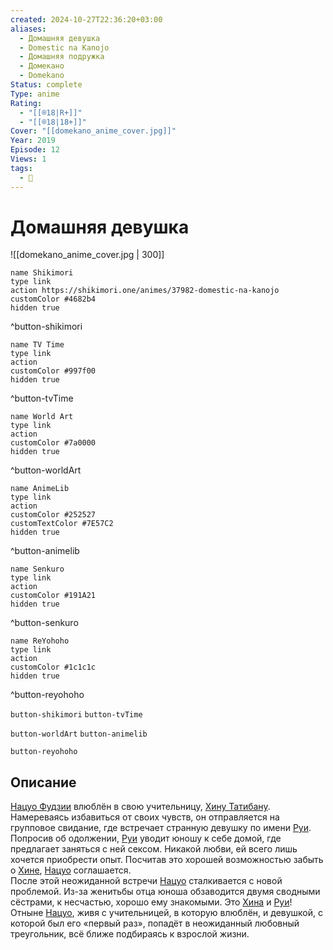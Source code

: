 ```yaml
---
created: 2024-10-27T22:36:20+03:00
aliases:
  - Домашняя девушка
  - Domestic na Kanojo
  - Домашняя подружка
  - Домекано
  - Domekano
Status: complete
Type: anime
Rating:
  - "[[®️18|R+]]"
  - "[[®️18|18+]]"
Cover: "[[domekano_anime_cover.jpg]]"
Year: 2019
Episode: 12
Views: 1
tags:
  - 🔞
---
```


# Домашняя девушка

![[domekano_anime_cover.jpg | 300]]

```button
name Shikimori
type link
action https://shikimori.one/animes/37982-domestic-na-kanojo
customColor #4682b4
hidden true
```
^button-shikimori

```button
name TV Time
type link
action 
customColor #997f00
hidden true
```
^button-tvTime

```button
name World Art
type link
action 
customColor #7a0000
hidden true
```
^button-worldArt

```button
name AnimeLib
type link
action 
customColor #252527
customTextColor #7E57C2
hidden true
```
^button-animelib

```button
name Senkuro
type link
action 
customColor #191A21
hidden true
```
^button-senkuro

```button
name ReYohoho
type link
action 
customColor #1c1c1c
hidden true
```
^button-reyohoho



`button-shikimori` `button-tvTime`

`button-worldArt` `button-animelib`

`button-reyohoho`

## Описание

[Нацуо Фудзии](https://shikimori.one/characters/122369-natsuo-fujii) влюблён в свою учительницу, [Хину Татибану](https://shikimori.one/characters/122367-hina-tachibana). Намереваясь избавиться от своих чувств, он отправляется на групповое свидание, где встречает странную девушку по имени [Руи](https://shikimori.one/characters/122365-rui-tachibana). Попросив об одолжении, [Руи](https://shikimori.one/characters/122365-rui-tachibana) уводит юношу к себе домой, где предлагает заняться с ней сексом. Никакой любви, ей всего лишь хочется приобрести опыт. Посчитав это хорошей возможностью забыть о [Хине](https://shikimori.one/characters/122367-hina-tachibana), [Нацуо](https://shikimori.one/characters/122369-natsuo-fujii) соглашается.  
После этой неожиданной встречи [Нацуо](https://shikimori.one/characters/122369-natsuo-fujii) сталкивается с новой проблемой. Из-за женитьбы отца юноша обзаводится двумя сводными сёстрами, к несчастью, хорошо ему знакомыми. Это [Хина](https://shikimori.one/characters/122367-hina-tachibana) и [Руи](https://shikimori.one/characters/122365-rui-tachibana)!  
Отныне [Нацуо](https://shikimori.one/characters/122369-natsuo-fujii), живя с учительницей, в которую влюблён, и девушкой, с которой был его «первый раз», попадёт в неожиданный любовный треугольник, всё ближе подбираясь к взрослой жизни.
